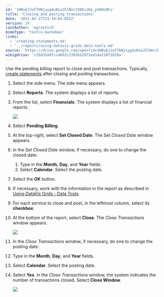 ```yaml
---
id: '1HRu6JJaf7bNjxyg4u0saJ5lNnc338GczKp_pS00cNts'
title: 'Closing and posting transactions'
date: '2021-02-17T23:34:03.855Z'
version: 26
lastAuthor: 'egrzetich'
mimeType: 'text/x-markdown'
links:
  - 'creating-statements.md'
  - '../reports/using-datavis-grids-data-tools.md'
source: 'https://drive.google.com/open?id=1HRu6JJaf7bNjxyg4u0saJ5lNnc338GczKp_pS00cNts'
wikigdrive: 'c35d35a9fcc46b2c2392b52072ee14a218f1010a'
---
```

Use the pending billing report to close and post transactions. Typically, [create statements](creating-statements.md) after closing and posting transactions.

1. Select the side menu. The side menu appears.
2. Select <strong>Reports</strong>. The system displays a list of reports.
3. From the list, select <strong>Financials</strong>. The system displays a list of financial reports.

   ![](../closing-and-posting-transactions.assets/42281d901684ce13c2ba663c2ca33a47.png)
4. Select <strong>Pending Billing</strong>.
5. At the top-right, select <strong>Set Closed Date</strong>. The Set <em>Closed Date</em> window appears.
6. In the <em>Set Closed Date</em> window, if necessary, do one to change the closed date:


   1. Type in the <strong>Month</strong>, <strong>Day</strong>, and <strong>Year</strong> fields.
   2. Select <strong>Calendar</strong>. Select the posting date.


7. Select the <strong>OK</strong> button.
8. If necessary, work with the information in the report as described in [Using DataVis Grids - Data Tools](../reports/using-datavis-grids-data-tools.md).
9. For each service to close and post, in the leftmost column, select its <strong>checkbox</strong>.
10. At the bottom of the report, select <strong>Close</strong>. The <em>Close Transactions</em> window appears.

    ![](../closing-and-posting-transactions.assets/14d4657f7b3add8173297fdfc9adedc5.png)
11. In the <em>Close Transactions</em> window, if necessary, do one to change the posting date:


   1. Type in the <strong>Month</strong>, <strong>Day</strong>, and <strong>Year</strong> fields.
   2. Select <strong>Calendar</strong>. Select the posting date.


12. Select <strong>Yes</strong>. In the <em>Close Transactions</em> window, the system indicates the number of transactions closed. Select <strong>Close Window</strong>.

    ![](../closing-and-posting-transactions.assets/9724da7dfe632eb22e772c2340f644a6.png)


